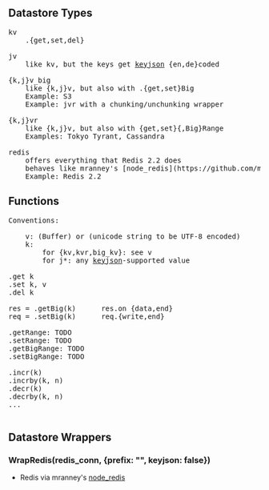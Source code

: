 
## Datastore Types
<pre>
kv
    .{get,set,del}

jv
    like kv, but the keys get <a href="http://keyjson.org">keyjson</a> {en,de}coded

{k,j}v_big
    like {k,j}v, but also with .{get,set}Big
    Example: S3
    Example: jvr with a chunking/unchunking wrapper

{k,j}vr
    like {k,j}v, but also with {get,set}{,Big}Range
    Examples: Tokyo Tyrant, Cassandra

redis
    offers everything that Redis 2.2 does
    behaves like mranney's [node_redis](https://github.com/mranney/node_redis)
    Example: Redis 2.2
</pre>


## Functions
<pre>
Conventions:
    
    v: (Buffer) or (unicode string to be UTF-8 encoded)
    k:
        for {kv,kvr,big_kv}: see v
        for j*: any <a href="http://keyjson.org">keyjson</a>-supported value

.get k
.set k, v
.del k

res = .getBig(k)      res.on {data,end}
req = .setBig(k)      req.{write,end}

.getRange: TODO
.setRange: TODO
.getBigRange: TODO
.setBigRange: TODO

.incr(k)
.incrby(k, n)
.decr(k)
.decrby(k, n)
...

</pre>


## Datastore Wrappers

### WrapRedis(redis\_conn, {prefix: "", keyjson: false})

* Redis via mranney's [node_redis](https://github.com/mranney/node_redis)

